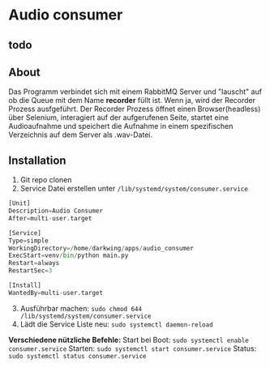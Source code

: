 # Audio consumer

## todo

## About
Das Programm verbindet sich mit einem RabbitMQ Server und "lauscht" auf ob die Queue mit dem Name __recorder__ füllt ist. Wenn ja, wird der Recorder Prozess ausfgeführt.
Der Recorder Prozess öffnet einen Browser(headless) über Selenium, interagiert auf der aufgerufenen Seite, startet eine Audioaufnahme und speichert die Aufnahme in einem spezifischen Verzeichnis auf dem Server als .wav-Datei.

## Installation

1. Git repo clonen
2. Service Datei erstellen unter `/lib/systemd/system/consumer.service`

``` Python
[Unit]
Description=Audio Consumer
After=multi-user.target

[Service]
Type=simple
WorkingDirectory=/home/darkwing/apps/audio_consumer
ExecStart=venv/bin/python main.py
Restart=always
RestartSec=3

[Install]
WantedBy=multi-user.target
```

3. Ausführbar machen: `sudo chmod 644 /lib/systemd/system/consumer.service`
4. Lädt die Service Liste neu: `sudo systemctl daemon-reload`

__Verschiedene nützliche Befehle:__
Start bei Boot: `sudo systemctl enable consumer.service`
Starten: `sudo systemctl start consumer.service`
Status: `sudo systemctl status consumer.service`
